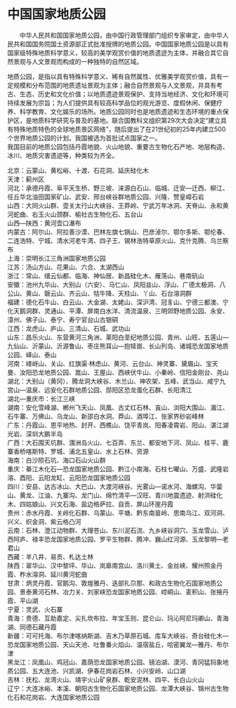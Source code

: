 # 中国国家地质公园  

&emsp;&emsp;中华人民共和国国家地质公园，由中国行政管理部门组织专家审定，由中华人民共和国国务院国土资源部正式批准授牌的地质公园。中国国家地质公园是以具有国家级特殊地质科学意义，较高的美学观赏价值的地质遗迹为主体，并融合其它自然景观与人文景观而构成的一种独特的自然区域。  

地质公园，是指以具有特殊科学意义、稀有自然属性、优雅美学观赏价值，具有一定规模和分布范围的地质遗址景观为主体；融合自然景观与人文景观，并具有考古、生态、历史和文化价值；以地质遗迹景观保护、支持当地经济、文化和环境可持续发展为宗旨；为人们提供具有较高科学品位的观光游览、度假休闲、保健疗养、科学教育、文化娱乐的场所。地质公园同时也是地质遗迹和生态环境的重点保护区，是地质科学研究与普及的基地。联合国教科文组织第29次大会决定“建立具有特殊地质特色的全球地质景区网络”，随后提出了在21世纪初的25年内建立500个世界地质公园的计划。我国被选为首批试点国家之一。  
我国目前的地质公园包括丹霞地貌、火山地貌、重要古生物化石产地、地层构造、冰川、地质灾害遗迹等，种类较为齐全。  

北京：云蒙山、黄松峪、十渡、石花洞、延庆硅化木  
天津：蓟州区  
河北：承德丹霞、阜平天生桥、野三坡、涞源白石山、临城、迁安—迁西、柳江、任丘华北油田国家矿山、武安、邢台峡谷群地质公园、兴隆、赞皇嶂石岩  
山西：大同火山群、壶关太行山大峡谷、王莽岭、宁武万年冰洞、天脊山、永和黄河蛇曲、右玉火山颈群、榆社古生物化石、五台山  
山西—陕西：黄河壶口瀑布  
内蒙古：阿尔山、阿拉善沙漠、巴林左旗七锅山、巴彦淖尔、鄂尔多斯、鄂伦春、二连浩特、宁城、清水河老牛湾、四子王、锡林浩特草原火山、克什克腾、乌兰察布  
上海：崇明长江三角洲国家地质公园  
江苏：汤山方山、花果山、六合、太湖西山  
浙江：常山、缙云仙都、临海、神仙居、新昌硅化木、雁荡山、巷南矾山  
安徽：池州九华山、大别山（六安）、马仁山、凤阳韭山、浮山、广德太极洞、八公山、黄山、磬云山、齐云山、牯牛降、天柱山、丫山、石台溶洞群  
福建：德化石牛山、白云山、大金湖、太姥山、深沪湾、冠豸山、宁德三都澳、宁化天鹅洞群、灵通山、平潭、屏南白水洋、清流温泉、三明郊野地质公园、永安、漳州、佛子山、泰宁、寿宁官台山古银硐  
江西：龙虎山、庐山、三清山、石城、武功山  
山东：昌乐火山、东营黄河三角洲、莱阳白垩纪地质公园、青州、山旺、五莲山—九仙山、沂蒙山、沂源鲁山、枣庄熊耳山—抱犊崮、长山列岛、诸城恐龙国家地质公园、峄山、泰山  
河南：嵖岈山、关山、红旗渠·林虑山、黄河、云台山、神灵寨、黛眉山、宝天曼、汝阳恐龙地质公园、嵩山、王屋山、西峡伏牛山、小秦岭、信阳金刚台、尧山  
湖北：大别山（黄冈）、腾龙洞大峡谷、木兰山、神农架、五峰、武当山、咸宁九宫山—温泉、远安化石群地质公园、郧阳区恐龙蛋化石群、长阳清江  
湖北—重庆市：长江三峡  
湖南：安化雪峰湖、郴州飞天山、凤凰、古丈红石林、崀山、浏阳大围山、湄江、石牛寨、万佛山、乌龙山、新邵白水洞、莽山、酒埠江、张家界砂岩峰林  
广东：丹霞山、恩平地热、封开、西樵山、饶平青岚、阳春凌霄岩、阳山、湛江湖光岩、深圳大鹏半岛  
广西：大石围天坑群、涠洲岛火山、七百弄、东兰、都安地下河、凤山、桂平、鹿寨香桥喀斯特、罗城、浦北五皇山、水上石林、资源  
海南：白沙陨石坑、海口石山火山群  
重庆：綦江木化石—恐龙国家地质公园、黔江小南海、石柱七曜山、万盛、武隆岩溶、酉阳、云阳龙缸、云阳恐龙国家地质公园  
四川：安县、达古冰山、大巴山、大渡河峡谷、光雾山—诺水河、海螺沟、华蓥山、黄龙、江油、九寨沟、龙门山、绵竹清平—汉旺、青川地震遗迹、射洪硅化木、四姑娘山、兴文石海、盐边格萨拉、自贡、屏山环崖丹霞  
贵州：赤水丹霞、关岭化石群、乌蒙山、平塘、黔东南苗岭、思南乌江、双河洞、兴义、织金洞、紫云格凸河  
云南：石林、澄江动物群、大理苍山、东川泥石流、九乡峡谷洞穴、玉龙雪山、泸西阿庐、禄丰恐龙国家地质公园、罗平生物群、腾冲、巍山红河源、玉龙黎明—老君山  
西藏：羊八井、易贡、札达土林  
陕西：翠华山、汉中黎坪、华山、岚皋南宫山、洛川黄土、金丝峡、耀州照金丹霞、柞水溶洞、延川黄河蛇曲  
甘肃：炳灵丹霞、官鹅沟、敦煌雅丹、迭部扎尕那、和政古生物化石国家地质公园、景泰黄河石林、冶力关、刘家峡恐龙国家地质公园、崆峒山、麦积山、张掖丹霞、平山湖  
宁夏：灵武、火石寨  
青海：贵德、互助嘉定、尖扎坎布拉、年宝玉则、昆仑山、玛沁阿尼玛卿山、青海湖、同德石藏丹霞  
新疆：可可托海、布尔津喀纳斯湖、吉木乃草原石城、库车大峡谷、奇台硅化木—恐龙国家地质公园、天山天池、吐鲁番火焰山、温宿盐丘，哈密翼龙—雅丹、布尔津  
黑龙江：凤凰山、鸡冠山、嘉荫恐龙国家地质公园、镜泊湖、漠河、青冈猛犸象地质公园、五大连池、兴凯湖、伊春花岗岩石林、小兴安岭、山口湖  
吉林：抚松、龙湾火山、靖宇火山矿泉群、乾安泥林、四平、长白山火山  
辽宁：大连冰峪、本溪、朝阳古生物化石国家地质公园、龙潭大峡谷、锦州古生物化石和花岗岩、大连国家地质公园  
<!-- Last processed: 2025-08-11 04:38:03 -->
